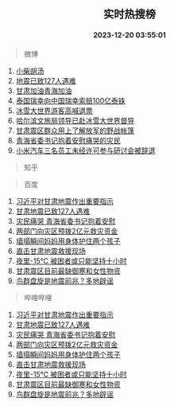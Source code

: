 <div align="center"><h2>实时热搜榜</h2><h4>2023-12-20 03:55:01</h4></div>

> 微博  

1. [小柴胡汤](https://s.weibo.com/weibo?q=%E5%B0%8F%E6%9F%B4%E8%83%A1%E6%B1%A4&t=31&band_rank=1&Refer=top)<br />
2. [地震已致127人遇难](https://s.weibo.com/weibo?q=%23%E5%9C%B0%E9%9C%87%E5%B7%B2%E8%87%B4127%E4%BA%BA%E9%81%87%E9%9A%BE%23&t=31&band_rank=2&Refer=top)<br />
3. [甘肃加油青海加油](https://s.weibo.com/weibo?q=%23%E7%94%98%E8%82%83%E5%8A%A0%E6%B2%B9%E9%9D%92%E6%B5%B7%E5%8A%A0%E6%B2%B9%23&t=31&band_rank=3&Refer=top)<br />
4. [泰国瑞幸向中国瑞幸索赔100亿泰铢](https://s.weibo.com/weibo?q=%23%E6%B3%B0%E5%9B%BD%E7%91%9E%E5%B9%B8%E5%90%91%E4%B8%AD%E5%9B%BD%E7%91%9E%E5%B9%B8%E7%B4%A2%E8%B5%94100%E4%BA%BF%E6%B3%B0%E9%93%A2%23&t=31&band_rank=4&Refer=top)<br />
5. [冰雪大世界游客高喊退票](https://s.weibo.com/weibo?q=%23%E5%86%B0%E9%9B%AA%E5%A4%A7%E4%B8%96%E7%95%8C%E6%B8%B8%E5%AE%A2%E9%AB%98%E5%96%8A%E9%80%80%E7%A5%A8%23&t=31&band_rank=5&Refer=top)<br />
6. [哈尔滨文旅局领导已赴冰雪大世界督导](https://s.weibo.com/weibo?q=%23%E5%93%88%E5%B0%94%E6%BB%A8%E6%96%87%E6%97%85%E5%B1%80%E9%A2%86%E5%AF%BC%E5%B7%B2%E8%B5%B4%E5%86%B0%E9%9B%AA%E5%A4%A7%E4%B8%96%E7%95%8C%E7%9D%A3%E5%AF%BC%23&t=31&band_rank=6&Refer=top)<br />
7. [甘肃震区群众用上了解放军的野战帐篷](https://s.weibo.com/weibo?q=%23%E7%94%98%E8%82%83%E9%9C%87%E5%8C%BA%E7%BE%A4%E4%BC%97%E7%94%A8%E4%B8%8A%E4%BA%86%E8%A7%A3%E6%94%BE%E5%86%9B%E7%9A%84%E9%87%8E%E6%88%98%E5%B8%90%E7%AF%B7%23&t=31&band_rank=7&Refer=top)<br />
8. [青海省委书记抱着安慰痛哭的灾民](https://s.weibo.com/weibo?q=%23%E9%9D%92%E6%B5%B7%E7%9C%81%E5%A7%94%E4%B9%A6%E8%AE%B0%E6%8A%B1%E7%9D%80%E5%AE%89%E6%85%B0%E7%97%9B%E5%93%AD%E7%9A%84%E7%81%BE%E6%B0%91%23&t=31&band_rank=8&Refer=top)<br />
9. [小米汽车三名员工未经许可参与研讨会被辞退](https://s.weibo.com/weibo?q=%23%E5%B0%8F%E7%B1%B3%E6%B1%BD%E8%BD%A6%E4%B8%89%E5%90%8D%E5%91%98%E5%B7%A5%E6%9C%AA%E7%BB%8F%E8%AE%B8%E5%8F%AF%E5%8F%82%E4%B8%8E%E7%A0%94%E8%AE%A8%E4%BC%9A%E8%A2%AB%E8%BE%9E%E9%80%80%23&t=31&band_rank=9&Refer=top)<br />

> 知乎  


> 百度  

1. [习近平对甘肃地震作出重要指示](https://www.baidu.com/s?wd=%E4%B9%A0%E8%BF%91%E5%B9%B3%E5%AF%B9%E7%94%98%E8%82%83%E5%9C%B0%E9%9C%87%E4%BD%9C%E5%87%BA%E9%87%8D%E8%A6%81%E6%8C%87%E7%A4%BA&sa=fyb_news&rsv_dl=fyb_news)<br />
2. [甘肃地震已致127人遇难](https://www.baidu.com/s?wd=%E7%94%98%E8%82%83%E5%9C%B0%E9%9C%87%E5%B7%B2%E8%87%B4127%E4%BA%BA%E9%81%87%E9%9A%BE&sa=fyb_news&rsv_dl=fyb_news)<br />
3. [灾民痛哭 青海省委书记抱着安慰](https://www.baidu.com/s?wd=%E7%81%BE%E6%B0%91%E7%97%9B%E5%93%AD+%E9%9D%92%E6%B5%B7%E7%9C%81%E5%A7%94%E4%B9%A6%E8%AE%B0%E6%8A%B1%E7%9D%80%E5%AE%89%E6%85%B0&sa=fyb_news&rsv_dl=fyb_news)<br />
4. [两部门向灾区预拨2亿元救灾资金](https://www.baidu.com/s?wd=%E4%B8%A4%E9%83%A8%E9%97%A8%E5%90%91%E7%81%BE%E5%8C%BA%E9%A2%84%E6%8B%A82%E4%BA%BF%E5%85%83%E6%95%91%E7%81%BE%E8%B5%84%E9%87%91&sa=fyb_news&rsv_dl=fyb_news)<br />
5. [墙塌瞬间妈妈用身体护住两个孩子](https://www.baidu.com/s?wd=%E5%A2%99%E5%A1%8C%E7%9E%AC%E9%97%B4%E5%A6%88%E5%A6%88%E7%94%A8%E8%BA%AB%E4%BD%93%E6%8A%A4%E4%BD%8F%E4%B8%A4%E4%B8%AA%E5%AD%A9%E5%AD%90&sa=fyb_news&rsv_dl=fyb_news)<br />
6. [直击甘肃地震救援现场](https://www.baidu.com/s?wd=%E7%9B%B4%E5%87%BB%E7%94%98%E8%82%83%E5%9C%B0%E9%9C%87%E6%95%91%E6%8F%B4%E7%8E%B0%E5%9C%BA&sa=fyb_news&rsv_dl=fyb_news)<br />
7. [夜里-15℃ 被困者或只能坚持十小时](https://www.baidu.com/s?wd=%E5%A4%9C%E9%87%8C-15%E2%84%83+%E8%A2%AB%E5%9B%B0%E8%80%85%E6%88%96%E5%8F%AA%E8%83%BD%E5%9D%9A%E6%8C%81%E5%8D%81%E5%B0%8F%E6%97%B6&sa=fyb_news&rsv_dl=fyb_news)<br />
8. [甘肃震区目前最缺御寒和女性物资](https://www.baidu.com/s?wd=%E7%94%98%E8%82%83%E9%9C%87%E5%8C%BA%E7%9B%AE%E5%89%8D%E6%9C%80%E7%BC%BA%E5%BE%A1%E5%AF%92%E5%92%8C%E5%A5%B3%E6%80%A7%E7%89%A9%E8%B5%84&sa=fyb_news&rsv_dl=fyb_news)<br />
9. [鸟群盘旋是地震前兆？多地辟谣](https://www.baidu.com/s?wd=%E9%B8%9F%E7%BE%A4%E7%9B%98%E6%97%8B%E6%98%AF%E5%9C%B0%E9%9C%87%E5%89%8D%E5%85%86%EF%BC%9F%E5%A4%9A%E5%9C%B0%E8%BE%9F%E8%B0%A3&sa=fyb_news&rsv_dl=fyb_news)<br />

> 哔哩哔哩  

1. [习近平对甘肃地震作出重要指示](https://www.baidu.com/s?wd=%E4%B9%A0%E8%BF%91%E5%B9%B3%E5%AF%B9%E7%94%98%E8%82%83%E5%9C%B0%E9%9C%87%E4%BD%9C%E5%87%BA%E9%87%8D%E8%A6%81%E6%8C%87%E7%A4%BA&sa=fyb_news&rsv_dl=fyb_news)<br />
2. [甘肃地震已致127人遇难](https://www.baidu.com/s?wd=%E7%94%98%E8%82%83%E5%9C%B0%E9%9C%87%E5%B7%B2%E8%87%B4127%E4%BA%BA%E9%81%87%E9%9A%BE&sa=fyb_news&rsv_dl=fyb_news)<br />
3. [灾民痛哭 青海省委书记抱着安慰](https://www.baidu.com/s?wd=%E7%81%BE%E6%B0%91%E7%97%9B%E5%93%AD+%E9%9D%92%E6%B5%B7%E7%9C%81%E5%A7%94%E4%B9%A6%E8%AE%B0%E6%8A%B1%E7%9D%80%E5%AE%89%E6%85%B0&sa=fyb_news&rsv_dl=fyb_news)<br />
4. [两部门向灾区预拨2亿元救灾资金](https://www.baidu.com/s?wd=%E4%B8%A4%E9%83%A8%E9%97%A8%E5%90%91%E7%81%BE%E5%8C%BA%E9%A2%84%E6%8B%A82%E4%BA%BF%E5%85%83%E6%95%91%E7%81%BE%E8%B5%84%E9%87%91&sa=fyb_news&rsv_dl=fyb_news)<br />
5. [墙塌瞬间妈妈用身体护住两个孩子](https://www.baidu.com/s?wd=%E5%A2%99%E5%A1%8C%E7%9E%AC%E9%97%B4%E5%A6%88%E5%A6%88%E7%94%A8%E8%BA%AB%E4%BD%93%E6%8A%A4%E4%BD%8F%E4%B8%A4%E4%B8%AA%E5%AD%A9%E5%AD%90&sa=fyb_news&rsv_dl=fyb_news)<br />
6. [直击甘肃地震救援现场](https://www.baidu.com/s?wd=%E7%9B%B4%E5%87%BB%E7%94%98%E8%82%83%E5%9C%B0%E9%9C%87%E6%95%91%E6%8F%B4%E7%8E%B0%E5%9C%BA&sa=fyb_news&rsv_dl=fyb_news)<br />
7. [夜里-15℃ 被困者或只能坚持十小时](https://www.baidu.com/s?wd=%E5%A4%9C%E9%87%8C-15%E2%84%83+%E8%A2%AB%E5%9B%B0%E8%80%85%E6%88%96%E5%8F%AA%E8%83%BD%E5%9D%9A%E6%8C%81%E5%8D%81%E5%B0%8F%E6%97%B6&sa=fyb_news&rsv_dl=fyb_news)<br />
8. [甘肃震区目前最缺御寒和女性物资](https://www.baidu.com/s?wd=%E7%94%98%E8%82%83%E9%9C%87%E5%8C%BA%E7%9B%AE%E5%89%8D%E6%9C%80%E7%BC%BA%E5%BE%A1%E5%AF%92%E5%92%8C%E5%A5%B3%E6%80%A7%E7%89%A9%E8%B5%84&sa=fyb_news&rsv_dl=fyb_news)<br />
9. [鸟群盘旋是地震前兆？多地辟谣](https://www.baidu.com/s?wd=%E9%B8%9F%E7%BE%A4%E7%9B%98%E6%97%8B%E6%98%AF%E5%9C%B0%E9%9C%87%E5%89%8D%E5%85%86%EF%BC%9F%E5%A4%9A%E5%9C%B0%E8%BE%9F%E8%B0%A3&sa=fyb_news&rsv_dl=fyb_news)<br />
